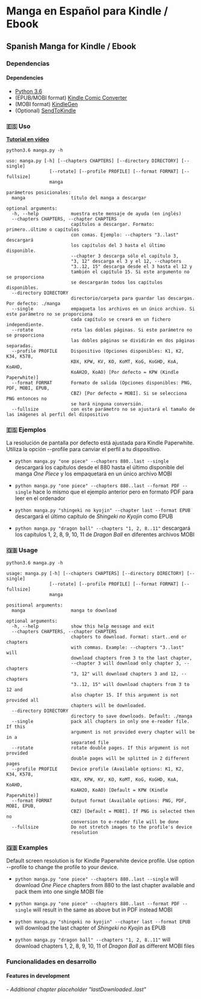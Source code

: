 # Manga en Español para Kindle / Ebook
## Spanish Manga for Kindle / Ebook

### Dependencias
#### Dependencies

- [Python 3.6](https://www.python.org/downloads/)
- (EPUB/MOBI format) [Kindle Comic Converter](https://github.com/ciromattia/kcc)
- (MOBI format) [KindleGen](https://www.amazon.com/gp/feature.html?ie=UTF8&docId=1000765211)
- (Optional) [SendToKindle](https://www.amazon.com/gp/sendtokindle)

### 🇪🇸 Uso

**[Tutorial en vídeo](https://www.youtube.com/watch?v=X6l1zvu6mfo)**

`python3.6 manga.py -h`

```
uso: manga.py [-h] [--chapters CHAPTERS] [--directory DIRECTORY] [--single]
                [--rotate] [--profile PROFILE] [--format FORMAT] [--fullsize]
                manga

parámetros posicionales:
  manga                 título del manga a descargar

optional arguments:
  -h, --help            muestra este mensaje de ayuda (en inglés)
  --chapters CHAPTERS, --chapter CHAPTERS
                        capítulos a descargar. Formato: primero..último o capítulos
                        con comas. Ejemplo: --chapters "3..last" descargará
                        los capítulos del 3 hasta el último disponible.
                        --chapter 3 descarga sólo el capítulo 3,
                        "3, 12" descarga el 3 y el 12, --chapters
                        "3..12, 15" descarga desde el 3 hasta el 12 y
                        también el capítulo 15. Si este argumento no se proporciona
                        se descargarán todos los capítulos disponibles.
  --directory DIRECTORY
                        directorio/carpeta para guardar las descargas. Por defecto: ./manga
  --single              empaqueta los archivos en un único archivo. Si este parámetro no se proporciona
                        cada capítulo se creará en un fichero independiente.
  --rotate              rota las dobles páginas. Si este parámetro no se proporciona
                        las dobles páginas se dividirán en dos páginas separadas.
  --profile PROFILE     Dispositivo (Opciones disponibles: K1, K2, K34, K578,
                        KDX, KPW, KV, KO, KoMT, KoG, KoGHD, KoA, KoAHD,
                        KoAH2O, KoAO) [Por defecto = KPW (Kindle Paperwhite)]
  --format FORMAT       Formato de salida (Opciones disponibles: PNG, PDF, MOBI, EPUB,
                        CBZ) [Por defecto = MOBI]. Si se selecciona PNG entonces no
                        se hará ninguna conversión.
  --fullsize            con este parámetro no se ajustará el tamaño de las imágenes al perfil del dispositivo
```

### 🇪🇸 Ejemplos

La resolución de pantalla por defecto está ajustada para Kindle Paperwhite. Utiliza la opción --profile para canviar el perfil a tu dispositivo.

- `python manga.py "one piece" --chapters 880..last --single` descargará los capítulos desde el 880 hasta el último disponible del manga _One Piece_ y los empaquetará en un único archivo MOBI

- `python manga.py "one piece" --chapters 880..last --format PDF --single` hace lo mismo que el ejemplo anterior pero en formato PDF para leer en el ordenador

- `python manga.py "shingeki no kyojin" --chapter last --format EPUB` descargará el último capítulo de _Shingeki no Kyojin_ como EPUB

- `python manga.py "dragon ball" --chapters "1, 2, 8..11"` descargará los capítulos 1, 2, 8, 9, 10, 11 de _Dragon Ball_ en diferentes archivos MOBI

### 🇬🇧 Usage

`python3.6 manga.py -h`

```
usage: manga.py [-h] [--chapters CHAPTERS] [--directory DIRECTORY] [--single]
                [--rotate] [--profile PROFILE] [--format FORMAT] [--fullsize]
                manga

positional arguments:
  manga                 manga to download

optional arguments:
  -h, --help            show this help message and exit
  --chapters CHAPTERS, --chapter CHAPTERS
                        chapters to download. Format: start..end or chapters
                        with commas. Example: --chapters "3..last" will
                        download chapters from 3 to the last chapter,
                        --chapter 3 will download only chapter 3, --chapters
                        "3, 12" will download chapters 3 and 12, --chapters
                        "3..12, 15" will download chapters from 3 to 12 and
                        also chapter 15. If this argument is not provided all
                        chapters will be downloaded.
  --directory DIRECTORY
                        directory to save downloads. Default: ./manga
  --single              pack all chapters in only one e-reader file. If this
                        argument is not provided every chapter will be in a
                        separated file
  --rotate              rotate double pages. If this argument is not provided
                        double pages will be splitted in 2 different pages
  --profile PROFILE     Device profile (Available options: K1, K2, K34, K578,
                        KDX, KPW, KV, KO, KoMT, KoG, KoGHD, KoA, KoAHD,
                        KoAH2O, KoAO) [Default = KPW (Kindle Paperwhite)]
  --format FORMAT       Output format (Available options: PNG, PDF, MOBI, EPUB,
                        CBZ) [Default = MOBI]. If PNG is selected then no
                        conversion to e-reader file will be done
  --fullsize            Do not stretch images to the profile's device
                        resolution
```

### 🇬🇧 Examples

Default screen resolution is for Kindle Paperwhite device profile. Use option --profile to change the profile to your device.

- `python manga.py "one piece" --chapters 880..last --single` will download _One Piece_ chapters from 880 to the last chapter available and pack them into one single MOBI file

- `python manga.py "one piece" --chapters 880..last --format PDF --single` will result in the same as above but in PDF instead MOBI

- `python manga.py "shingeki no kyojin" --chapter last --format EPUB` will download the last chapter of _Shingeki no Kyojin_ as EPUB

- `python manga.py "dragon ball" --chapters "1, 2, 8..11"` will download chapters 1, 2, 8, 9, 10, 11 of _Dragon Ball_ as different MOBI files

### Funcionalidades en desarrollo
#### Features in development
_- Additional chapter placeholder "lastDownloaded..last"_
